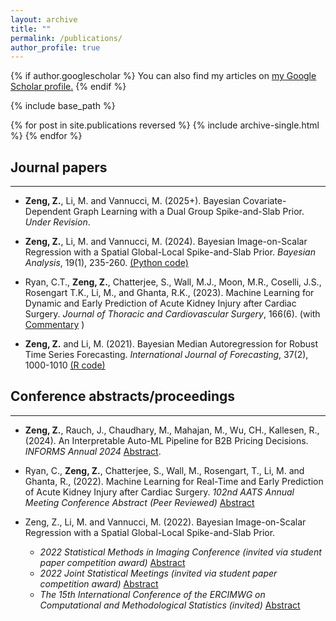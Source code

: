 ```yaml
---
layout: archive
title: ""
permalink: /publications/
author_profile: true
---
```


{% if author.googlescholar %}
  You can also find my articles on <u><a href="{{author.googlescholar}}">my Google Scholar profile</a>.</u>
{% endif %}

{% include base_path %}

{% for post in site.publications reversed %}
  {% include archive-single.html %}
{% endfor %}

## Journal papers
---
* **Zeng, Z.**, Li, M. and Vannucci, M. (2025+). Bayesian Covariate-Dependent Graph Learning with a Dual Group Spike-and-Slab Prior. *Under Revision*.

* **Zeng, Z.**, Li, M. and Vannucci, M. (2024). Bayesian Image-on-Scalar Regression with a Spatial Global-Local Spike-and-Slab Prior. *Bayesian Analysis*, 19(1), 235-260. 
[(Python code)](https://github.com/ZijianZeng/BIoS_SGLSS)

* Ryan, C.T., **Zeng, Z.**, Chatterjee, S., Wall, M.J., Moon, M.R., Coselli, J.S., Rosengart T.K., Li, M., and Ghanta, R.K., (2023). Machine Learning for Dynamic and Early Prediction of Acute Kidney Injury after Cardiac Surgery. *Journal of Thoracic and Cardiovascular Surgery*, 166(6). (with [Commentary](https://www.jtcvs.org/article/S0022-5223(22)01048-0/fulltext) )

* **Zeng, Z.** and Li, M. (2021). Bayesian Median Autoregression for Robust Time Series Forecasting. *International Journal of Forecasting*, 37(2), 1000-1010
[(R code)](https://github.com/ZijianZeng/BayesMAR)

## Conference abstracts/proceedings
---
* **Zeng, Z.**, Rauch, J., Chaudhary, M., Mahajan, M., Wu, CH., Kallesen, R., (2024). An Interpretable Auto-ML Pipeline for B2B Pricing Decisions. *INFORMS Annual 2024*  [Abstract](https://submissions.mirasmart.com/InformsAnnual2024/Itinerary/PresentationDetail.aspx?evdid=8278).

* Ryan, C., **Zeng, Z.**, Chatterjee, S., Wall, M., Rosengart, T., Li, M. and Ghanta, R., (2022). Machine Learning for Real-Time and Early Prediction of Acute Kidney Injury after Cardiac Surgery. *102nd AATS Annual Meeting Conference Abstract (Peer Reviewed)* [Abstract](https://www.aats.org/resources/1372)

* Zeng, Z., Li, M. and Vannucci, M. (2022). Bayesian Image-on-Scalar Regression with a Spatial Global-Local Spike-and-Slab Prior. 
  * *2022 Statistical Methods in Imaging Conference (invited via student paper competition award)* [Abstract](https://www.vumc.org/biostatistics/SMI/studentshowcase)
  * *2022 Joint Statistical Meetings (invited via student paper competition award)* [Abstract](https://ww2.amstat.org/meetings/jsm/2022/onlineprogram/AbstractDetails.cfm?abstractid=322062)
  * *The 15th International Conference of the ERCIMWG on Computational and Methodological Statistics (invited)* [Abstract](http://www.cmstatistics.org/RegistrationsV2/CMStatistics2022/viewSubmission.php?id=845&token=rp7q7484rnrn52n945s45920o4r20r88)

 
 
